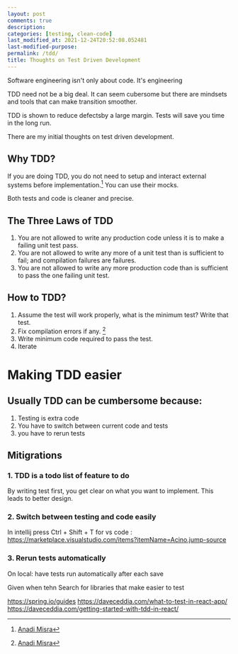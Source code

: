 ```yaml
---
layout: post
comments: true
description:
categories: [testing, clean-code]
last_modified_at: 2021-12-24T20:52:08.052481
last-modified-purpose:
permalink: /tdd/
title: Thoughts on Test Driven Development
---
```


Software engineering isn't only about code. It's engineering

TDD need not be a big deal. It can seem cubersome but there are mindsets and tools that can make transition smoother.

TDD is shown to reduce defectsby a large margin. Tests will save you time in the long run.

There are my initial thoughts on test driven development.

## Why TDD?

If you are doing TDD, you do not need to setup and interact external systems before implementation.[^1] You can use their mocks. 

Both tests and code is cleaner and precise.

## The Three Laws of TDD
1. You are not allowed to write any production code unless it is to make a failing unit test pass.
2. You are not allowed to write any more of a unit test than is sufficient to fail; and compilation failures are failures.
3. You are not allowed to write any more production code than is sufficient to pass the one failing unit test.

## How to TDD?

1. Assume the test will work properly, what is the minimum test? Write that test.
2. Fix compilation errors if any. [^1]
3. Write minimum code required to pass the test.
4. Iterate

# Making TDD easier

## Usually TDD can be cumbersome because:

1. Testing is extra code
2. You have to switch between current code and tests
3. you have to rerun tests

## Mitigrations

### 1. TDD is a todo list of feature to do

By writing test first, you get clear on what you want to implement. This leads to better design.

### 2. Switch between testing and code easily

In intellij press Ctrl + Shift + T
for vs code : https://marketplace.visualstudio.com/items?itemName=Acino.jump-source

### 3. Rerun tests automatically

On local: have tests run automatically after each save

Given when tehn
Search for libraries that make easier to test


https://spring.io/guides
https://daveceddia.com/what-to-test-in-react-app/
https://daveceddia.com/getting-started-with-tdd-in-react/


[^1]: [Anadi Misra](https://www.linkedin.com/in/ACoAAAGmNOsBErk1_7cbjUHllOPVUE5M-NvcOKc/?lipi=urn%3Ali%3Apage%3Ad_flagship3_feed%3Bd5ZjyftfQoKiUju1OpMyEA%3D%3D) 